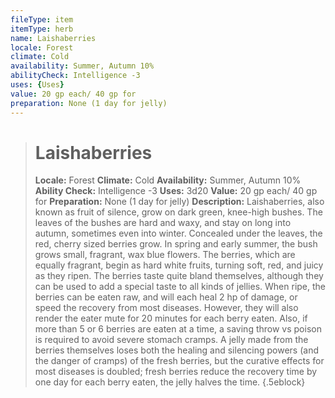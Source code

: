 ```yaml
---
fileType: item
itemType: herb
name: Laishaberries
locale: Forest
climate: Cold
availability: Summer, Autumn 10%
abilityCheck: Intelligence -3
uses: {Uses}
value: 20 gp each/ 40 gp for
preparation: None (1 day for jelly)
---
```

>#  Laishaberries
>
> **Locale:** Forest
> **Climate:** Cold
> **Availability:** Summer, Autumn 10%
> **Ability Check:** Intelligence -3
> **Uses:** 3d20
> **Value:** 20 gp each/ 40 gp for
> **Preparation:** None (1 day for jelly)
> **Description:** Laishaberries, also known as fruit of silence, grow on dark green, knee-high bushes. The leaves of the bushes are hard and waxy, and stay on long into autumn, sometimes even into winter.  Concealed under the leaves, the red, cherry sized berries grow. In spring and early summer, the bush grows small, fragrant, wax blue flowers. The berries, which are equally fragrant, begin as hard white fruits, turning soft, red, and juicy as they ripen. The berries taste quite bland themselves, although they can be used to add a special taste to all kinds of jellies. When ripe, the berries can be eaten raw, and will each heal 2 hp of damage, or speed the recovery from most diseases. However, they will also render the eater mute for 20 minutes for each berry eaten. Also, if more than 5 or 6 berries are eaten at a time, a saving throw vs poison is required to avoid severe stomach cramps. A jelly made from the berries themselves loses both the healing and silencing powers (and the danger of cramps) of the fresh berries, but the curative effects for most diseases is doubled; fresh berries reduce the recovery time by one day for each berry eaten, the jelly halves the time.
{.5eblock}

